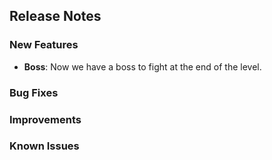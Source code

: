 ## Release Notes

### New Features
- **Boss**: Now we have a boss to fight at the end of the level.

### Bug Fixes

### Improvements

### Known Issues
